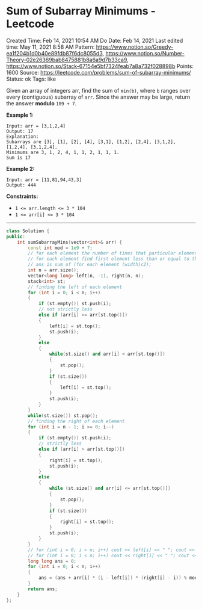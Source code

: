 # Sum of Subarray Minimums - Leetcode

Created Time: Feb 14, 2021 10:54 AM
Do Date: Feb 14, 2021
Last edited time: May 11, 2021 8:58 AM
Pattern: https://www.notion.so/Greedy-ea1f204b1d0b40e89fdb87f6dc8055d3, https://www.notion.so/Number-Theory-02e26369bab8475881b8a6a9d7b33ca9, https://www.notion.so/Stack-67154e5bf7324feab7a8a732f028898b
Points: 1600
Source: https://leetcode.com/problems/sum-of-subarray-minimums/
Status: ok
Tags: like

Given an array of integers arr, find the sum of `min(b)`, where `b` ranges over every (contiguous) subarray of `arr`. Since the answer may be large, return the answer **modulo** `109 + 7`.

**Example 1:**

```
Input: arr = [3,1,2,4]
Output: 17
Explanation: 
Subarrays are [3], [1], [2], [4], [3,1], [1,2], [2,4], [3,1,2], [1,2,4], [3,1,2,4]. 
Minimums are 3, 1, 2, 4, 1, 1, 2, 1, 1, 1.
Sum is 17
```

**Example 2:**

```
Input: arr = [11,81,94,43,3]
Output: 444
```

**Constraints:**

- `1 <= arr.length <= 3 * 104`
- `1 <= arr[i] <= 3 * 104`

---

```cpp
class Solution {
public:
    int sumSubarrayMins(vector<int>& arr) {
        const int mod = 1e9 + 7; 
        // for each element the number of times that particular element acts as the minimum of the subarray. 
        // for each element find first element less than or equal to the current element to both left and right
        // ans is sum of (for each element (width)c2);
        int n = arr.size(); 
        vector<long long> left(n, -1), right(n, n); 
        stack<int> st; 
        // finding the left of each element
        for (int i = 0; i < n; i++)
        {
            if (st.empty()) st.push(i); 
            // not strictly less
            else if (arr[i] >= arr[st.top()])
            {
                left[i] = st.top(); 
                st.push(i); 
            }
            else
            {
                while(st.size() and arr[i] < arr[st.top()])
                {
                    st.pop(); 
                }
                if (st.size())
                {
                    left[i] = st.top(); 
                }
                st.push(i); 
            }
        }
        while(st.size()) st.pop(); 
        // finding the right of each element
        for (int i = n - 1; i >= 0; i--)
        {
            if (st.empty()) st.push(i);
            // strictly less
            else if (arr[i] > arr[st.top()])
            {
                right[i] = st.top(); 
                st.push(i); 
            }
            else
            {
                while (st.size() and arr[i] <= arr[st.top()])
                {
                    st.pop(); 
                }
                if (st.size())
                {
                    right[i] = st.top(); 
                }
                st.push(i); 
            }
        }
        // for (int i = 0; i < n; i++) cout << left[i] << " "; cout << endl;
        // for (int i = 0; i < n; i++) cout << right[i] << " "; cout << endl;
        long long ans = 0; 
        for (int i = 0; i < n; i++)
        {
            ans = (ans + arr[i] * (i - left[i]) * (right[i] - i)) % mod; 
        }
        return ans; 
    }
};
```